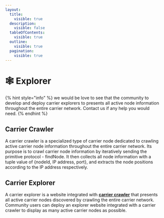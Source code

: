 ```yaml
---
layout:
  title:
    visible: true
  description:
    visible: false
  tableOfContents:
    visible: true
  outline:
    visible: true
  pagination:
    visible: true
---
```


# 🕸 Explorer

{% hint style="info" %}
we would be love to see that the community to develop and deploy carrier explorers to presents all active node information throughout the entire carrier network. Contact us if any help you would need.
{% endhint %}

## Carrier Crawler

A carrier crawler is a specialized type of carrier node dedicated to crawling active carrier node information throughout the entire carrier network. Its purpose is to crawl carrier node information by iteratively sending the primitive protocol - findNode. It then collects all node information with a tuple value of {nodeId, IP address, port}, and extracts the node positions according to the IP address respectively.

## Carrier Explorer

A carrier explorer is a website integrated with [**carrier crawler**](explorer.md#carrier-crawler) that presents all active carrier nodes discovered by crawling the entire carrier network. Community users can deploy an explorer website integrated with a carrier crawler to display as many active carrier nodes as possible.
